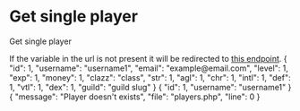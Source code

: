 # Get single player

<highlight>Get single player</highlight>

<note title="Url variable">
	If the variable in the url is not present it will be redirected to <a href="getAllPlayers.md">this endpoint</a>.
</note>

<api-endpoint openapi-path="./../../data.yaml" endpoint="/players/{$username}" method="GET">
	<response type="200">
		<sample lang="JSON">
			{
				"id": 1,
				"username": "username1",
				"email": "example@email.com",
				"level": 1,
				"exp": 1,
				"money": 1,
				"clazz": "class",
				"str": 1,
				"agl": 1,
				"chr": 1,
				"intl": 1,
				"def": 1,
				"vtl": 1,
				"dex": 1,
				"guild": "guild slug"
			}
		</sample>
	</response>
	<response type="206">
		<sample lang="JSON">
			{
				"id": 1,
				"username": "username1"
			}
		</sample>
	</response>
	<response type="404">
		<sample lang="JSON">
			{
				"message": "Player doesn't exists",
				"file": "players.php",
				"line": 0
			}
		</sample>
	</response>
</api-endpoint>